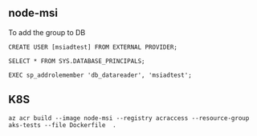 ## node-msi


To add the group to DB 

```
CREATE USER [msiadtest] FROM EXTERNAL PROVIDER;

SELECT * FROM SYS.DATABASE_PRINCIPALS;

EXEC sp_addrolemember 'db_datareader', 'msiadtest';
```


## K8S

```
az acr build --image node-msi --registry acraccess --resource-group aks-tests --file Dockerfile  . 

```